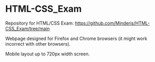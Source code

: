 # HTML-CSS_Exam
Repository for HTML/CSS Exam: https://github.com/Minderis/HTML-CSS_Exam/tree/main

Webpage designed for Firefox and Chrome browsers (it might work incorrect with other browsers).

Mobile layout up to 720px width screen.
